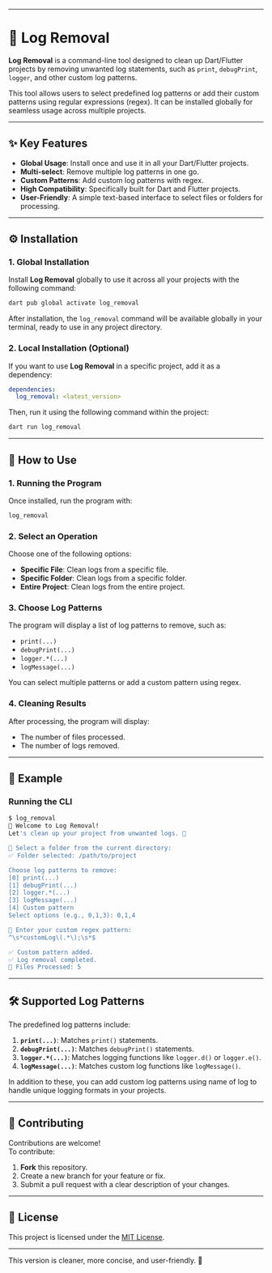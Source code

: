 
---

# 🔧 Log Removal  

**Log Removal** is a command-line tool designed to clean up Dart/Flutter projects by removing unwanted log statements, such as `print`, `debugPrint`, `logger`, and other custom log patterns.  

This tool allows users to select predefined log patterns or add their custom patterns using regular expressions (regex). It can be installed globally for seamless usage across multiple projects.  

---

## ✨ Key Features  

- **Global Usage**: Install once and use it in all your Dart/Flutter projects.  
- **Multi-select**: Remove multiple log patterns in one go.  
- **Custom Patterns**: Add custom log patterns with regex.  
- **High Compatibility**: Specifically built for Dart and Flutter projects.  
- **User-Friendly**: A simple text-based interface to select files or folders for processing.  

---

## ⚙️ Installation  

### 1. Global Installation  

Install **Log Removal** globally to use it across all your projects with the following command:  

```bash
dart pub global activate log_removal
```  

After installation, the `log_removal` command will be available globally in your terminal, ready to use in any project directory.  

### 2. Local Installation (Optional)  

If you want to use **Log Removal** in a specific project, add it as a dependency:  

```yaml
dependencies:
  log_removal: <latest_version>
```  

Then, run it using the following command within the project:  

```bash
dart run log_removal
```  

---

## 🚀 How to Use  

### 1. Running the Program  

Once installed, run the program with:  

```bash
log_removal
```  

### 2. Select an Operation  

Choose one of the following options:  
- **Specific File**: Clean logs from a specific file.  
- **Specific Folder**: Clean logs from a specific folder.  
- **Entire Project**: Clean logs from the entire project.  

### 3. Choose Log Patterns  

The program will display a list of log patterns to remove, such as:  
- `print(...)`  
- `debugPrint(...)`  
- `logger.*(...)`  
- `logMessage(...)`  

You can select multiple patterns or add a custom pattern using regex.  

### 4. Cleaning Results  

After processing, the program will display:  
- The number of files processed.  
- The number of logs removed.  

---

## 📂 Example  

### Running the CLI  

```bash
$ log_removal
🔧 Welcome to Log Removal!
Let's clean up your project from unwanted logs. 🚀

📂 Select a folder from the current directory:
✅ Folder selected: /path/to/project

Choose log patterns to remove:
[0] print(...)
[1] debugPrint(...)
[2] logger.*(...)
[3] logMessage(...)
[4] Custom pattern
Select options (e.g., 0,1,3): 0,1,4

🔧 Enter your custom regex pattern:
^\s*customLog\(.*\);\s*$

✅ Custom pattern added.
✅ Log removal completed.
📁 Files Processed: 5
```  

---

## 🛠 Supported Log Patterns  

The predefined log patterns include:  
1. **`print(...)`**: Matches `print()` statements.  
2. **`debugPrint(...)`**: Matches `debugPrint()` statements.  
3. **`logger.*(...)`**: Matches logging functions like `logger.d()` or `logger.e()`.  
4. **`logMessage(...)`**: Matches custom log functions like `logMessage()`.  

In addition to these, you can add custom log patterns using name of log to handle unique logging formats in your projects.  

---

## 🤝 Contributing  

Contributions are welcome!  
To contribute:  
1. **Fork** this repository.  
2. Create a new branch for your feature or fix.  
3. Submit a pull request with a clear description of your changes.  

---

## 📄 License  

This project is licensed under the [MIT License](LICENSE).  

---  

This version is cleaner, more concise, and user-friendly. 🎉